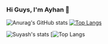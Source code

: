 ### Hi Guys, I'm Ayhan 👋

<!--
**Ayhaan/Ayhaan** is a ✨ _special_ ✨ repository because its `README.md` (this file) appears on your GitHub profile.

Here are some ideas to get you started:

- 🔭 I’m currently working on ...
- 🌱 I’m currently learning ...
- 👯 I’m looking to collaborate on ...
- 🤔 I’m looking for help with ...
- 💬 Ask me about ...
- 📫 How to reach me: ...
- 😄 Pronouns: ...
- ⚡ Fun fact: ...
-->


![Anurag's GitHub stats](https://github-readme-stats.vercel.app/api?username=ayhaan&show_icons=true&theme=dark)
[![Top Langs](https://github-readme-stats.vercel.app/api/top-langs/?username=ayhaan&layout=compact&theme=dark)](https://github.com/anuraghazra/github-readme-stats)


![Suyash's stats](https://github-readme-stats.vercel.app/api?username=ayhaan&count_private=true&show_icons=true&theme=radical)
[![Top Langs](https://github-readme-stats.vercel.app/api/top-langs/?username=ayhaan&show_icons=true&theme=radical)







